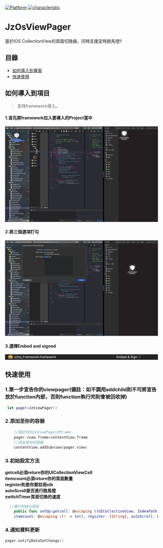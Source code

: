 [![Platform](https://img.shields.io/badge/平台-%20IOS%20-brightgreen.svg)](https://github.com/sam38124)
[![characteristic](https://img.shields.io/badge/特點-%20輕量級%20%7C%20簡單易用%20%20%7C%20穩定%20-brightgreen.svg)](https://github.com/sam38124)
# JzOsViewPager
基於IOS CollectionView的頁面切換器，同時支援定時跑馬燈!!
## 目錄
* [如何導入到專案](#Import)
* [快速使用](#Use)

<a name="Import"></a>
## 如何導入到項目
> 支持framework導入。 <br/>

#### 1.首先將framework拉入要導入的Project當中
<img src="https://github.com/sam38124/JzOsFrameWork/blob/master/i2.png" width = "800"  alt="i1" /><a name="Use"></a>
#### 2.將三個選項打勾
<img src="https://github.com/sam38124/JzOsFrameWork/blob/master/i1.png" width = "800"  alt="i1" /><a name="Use"></a>
#### 3.選擇Embed and signed
<img src="https://github.com/sam38124/JzOsFrameWork/blob/master/i3.png" width = "800"  alt="i1" /><a name="Use"></a>
<a name="Use"></a>
## 快速使用
### 1.第一步宣告你的viewpager(備註：如不調用addchild則不可將宣告放於function內部，否則function執行完則會被回收掉)
```swift
 let pager=JzViewPager()
```
### 2.添加至你的容器
```swift
    //設定你的JzViewPager的frame
    pager.view.frame=contentView.frame
    //添加至你的容器
    contentView.addSubview(pager.view)
```
### 3.初始設定方法
**getcell必須return你的UICollectionViewCell**<br/>
**itemcount必須return你的頁面數量**<br/>
**register則是你要註冊xib**<br/>
**autoScroll是否進行跑馬燈**<br/>
**switchTimer頁面切換的速度**<br/>
```swift
  //進行初始化設定
    public func setUp(getcell: @escaping ((UICollectionView, IndexPath) -> UICollectionViewCell), 
    itemcount: @escaping (() -> Int), register: [String], autoScroll: Bool = true, switchTimer: Double = 1.5)
```
### 4.通知資料更新
```swift
pager.notifyDataSetChange()
```

